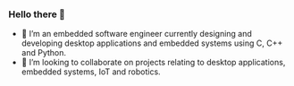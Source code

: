 ### Hello there 👋

- 🔭 I’m an embedded software engineer currently designing and developing desktop applications and embedded systems using C, C++ and Python.
- 👯 I’m looking to collaborate on projects relating to desktop applications, embedded systems, IoT and robotics.


[comment]: <> (- 📫 How to reach me: email: denis-mutuma@outlook.com)
